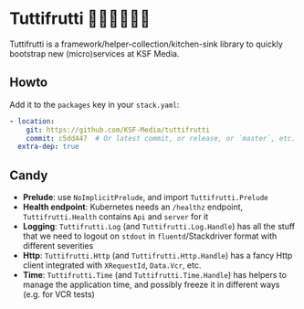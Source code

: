 # Tuttifrutti 🥝🍓🍒🍊🍌🍉

Tuttifrutti is a framework/helper-collection/kitchen-sink library to quickly bootstrap new (micro)services at KSF Media.

## Howto

Add it to the `packages` key in your `stack.yaml`:

```yaml
- location:
    git: https://github.com/KSF-Media/tuttifrutti
    commit: c5dd447  # Or latest commit, or release, or `master`, etc.
  extra-dep: true
```

## Candy

- **Prelude**: use `NoImplicitPrelude`, and import `Tuttifrutti.Prelude`
- **Health endpoint**: Kubernetes needs an `/healthz` endpoint, `Tuttifrutti.Health` contains `Api` and `server` for it
- **Logging**: `Tuttifrutti.Log` (and `Tuttifrutti.Log.Handle`) has all the stuff that we need to logout on `stdout` in `fluentd`/Stackdriver format with different severities
- **Http**: `Tuttifrutti.Http` (and `Tuttifrutti.Http.Handle`) has a fancy Http client integrated with `XRequestId`, `Data.Vcr`, etc.
- **Time**: `Tuttifrutti.Time` (and `Tuttifrutti.Time.Handle`) has helpers to manage the application time, and possibly freeze it in different ways (e.g. for VCR tests)
